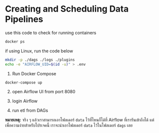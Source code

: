 # Creating and Scheduling Data Pipelines

use this code to check for running containers 
```sh
docker ps
```
if using Linux, run the code below

```sh
mkdir -p ./dags ./logs ./plugins
echo -e "AIRFLOW_UID=$(id -u)" > .env
```

1. Run Docker Compose

```sh
docker-compose up
```
2. open Airflow UI from port 8080

3. login Airflow

4. run etl from DAGs

**หมายเหตุ:** จริง ๆ แล้วเราสามารถเอาโฟลเดอร์ `data` ไว้ที่ไหนก็ได้ที่ Airflow ที่เรารันเข้าถึงได้ แต่เพื่อความง่ายสำหรับโปรเจคนี้ เราจะนำเอาโฟลเดอร์ `data` ไว้ในโฟลเดอร์ `dags` เลย